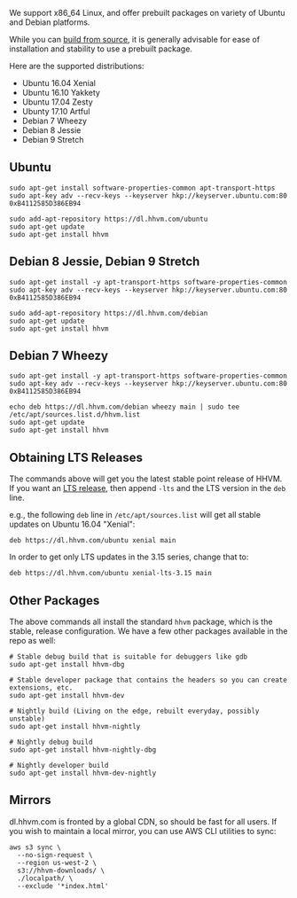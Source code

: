 We support x86_64 Linux, and offer prebuilt packages on variety of Ubuntu and
Debian platforms.

While you can [build from source](/hhvm/installation/building-from-source), it is generally advisable for ease of installation and stability to use a prebuilt package.

Here are the supported distributions:

* Ubuntu 16.04 Xenial
* Ubuntu 16.10 Yakkety
* Ubuntu 17.04 Zesty
* Ubunty 17.10 Artful
* Debian 7 Wheezy
* Debian 8 Jessie
* Debian 9 Stretch

## Ubuntu

```
sudo apt-get install software-properties-common apt-transport-https
sudo apt-key adv --recv-keys --keyserver hkp://keyserver.ubuntu.com:80 0xB4112585D386EB94

sudo add-apt-repository https://dl.hhvm.com/ubuntu
sudo apt-get update
sudo apt-get install hhvm
```

## Debian 8 Jessie, Debian 9 Stretch

```
sudo apt-get install -y apt-transport-https software-properties-common
sudo apt-key adv --recv-keys --keyserver hkp://keyserver.ubuntu.com:80 0xB4112585D386EB94

sudo add-apt-repository https://dl.hhvm.com/debian
sudo apt-get update
sudo apt-get install hhvm
```

## Debian 7 Wheezy

```
sudo apt-get install -y apt-transport-https software-properties-common
sudo apt-key adv --recv-keys --keyserver hkp://keyserver.ubuntu.com:80 0xB4112585D386EB94

echo deb https://dl.hhvm.com/debian wheezy main | sudo tee /etc/apt/sources.list.d/hhvm.list
sudo apt-get update
sudo apt-get install hhvm
```

## Obtaining LTS Releases

The commands above will get you the latest stable point release of HHVM. If you want an [LTS release](/hhvm/installation/introduction#prebuilt-packages__lts-releases), then append `-lts` and the LTS version in the `deb` line.

e.g., the following `deb` line in `/etc/apt/sources.list` will get all stable updates on Ubuntu 16.04 "Xenial":

    deb https://dl.hhvm.com/ubuntu xenial main

In order to get only LTS updates in the 3.15 series, change that to:

    deb https://dl.hhvm.com/ubuntu xenial-lts-3.15 main

## Other Packages

The above commands all install the standard `hhvm` package, which is the stable, release configuration. We have a few other packages available in the repo as well:

```
# Stable debug build that is suitable for debuggers like gdb
sudo apt-get install hhvm-dbg

# Stable developer package that contains the headers so you can create extensions, etc.
sudo apt-get install hhvm-dev

# Nightly build (Living on the edge, rebuilt everyday, possibly unstable)
sudo apt-get install hhvm-nightly

# Nightly debug build
sudo apt-get install hhvm-nightly-dbg

# Nightly developer build
sudo apt-get install hhvm-dev-nightly

```

## Mirrors

dl.hhvm.com is fronted by a global CDN, so should be fast for all users. If you wish to maintain a local mirror, you can use AWS CLI utilities to sync:

```
aws s3 sync \
  --no-sign-request \
  --region us-west-2 \
  s3://hhvm-downloads/ \
  ./localpath/ \
  --exclude '*index.html'
```
